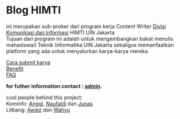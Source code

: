 # Blog HIMTI

ini merupakan sub-proker dari program kerja Content Writer [Divisi Komunikasi dan Informasi](https://himtiuinjkt.or.id/blog/program-kerja/divisi-komunikasi-dan-informasi/) HIMTI UIN Jakarta\
Tujuan dari program ini adalah untuk mengembangkan bakat menulis mahasiswa/i Teknik Informatika UIN Jakarta sekaligus memanfaatkan platform yang ada untuk menyalurkan karya-karya mereka

[Cara submit karya](https://github.com/GajAhmadaaa/HIMTIBLOG/blob/main/cara.md)\
[Benefit](https://github.com/GajAhmadaaa/HIMTIBLOG/blob/main/Benefit.md)\
[FAQ](https://github.com/GajAhmadaaa/HIMTIBLOG/blob/main/FAQ.md)

**for futher information contact : [admin](https://wa.me/6289638065793?text=mau+nanya+tentang+blog+dong).**

cool people behind this project:\
Kominfo: [Anggi](https://www.linkedin.com/in/anggita-m-72b253128/), [Naufaldi](https://www.linkedin.com/in/naufaldi-hafidhigbal-b079b9137/) dan [Junas](https://www.linkedin.com/)\
Litbang: [Awiez](https://www.linkedin.com/in/awiez-fathwa-zein-025b331b0/) dan [Wahyu](https://www.linkedin.com/)
